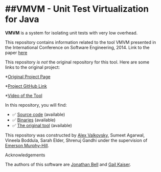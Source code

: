 ##VMVM - Unit Test Virtualization for Java
==========
**VMVM** is a system for isolating unit tests with very low overhead. 

This repository contains information related to the tool VMVM presented in the International Conference on Software Engineering, 2014. Link to the paper [here](http://dl.acm.org/citation.cfm?id=2568248)

This repository _is not_ the original repository for this tool. Here are some links to the original project:

*[Original Project Page](http://jonbell.net/wp-publications/vmvm/)

*[Project GitHub Link](https://github.com/Programming-Systems-Lab/vmvm)

*[Video of the Tool](https://youtu.be/sRpqF3rJERI)

In this repository, you will find:

* :white_check_mark: [Source code](https://github.com/SoftwareEngineeringToolDemos/ICSE-2014-VMVM) (available)
* :white_check_mark: [Binaries](bin) (available)
* :white_check_mark: [The original tool](https://github.com/SoftwareEngineeringToolDemos/ICSE-2014-VMVM) (available)

This repository was constructed by [Alex Valkovsky](https://github.com/avalkovsky), Sumeet Agarwal, Vineela Boddula, Sarah Elder, Shrenuj Gandhi under the supervision of [Emerson Murphy-Hill](https://github.com/CaptainEmerson). 

Acknowledgements

The authors of this software are [Jonathan Bell](http://jonbell.net) and [Gail Kaiser](http://www.cs.columbia.edu/~kaiser/). 
